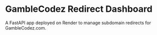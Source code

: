 # GambleCodez Redirect Dashboard

A FastAPI app deployed on Render to manage subdomain redirects for GambleCodez.com.
